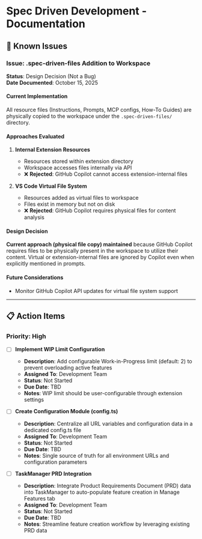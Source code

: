 # Spec Driven Development - Documentation

## 🐛 Known Issues

### Issue: .spec-driven-files Addition to Workspace

**Status**: Design Decision (Not a Bug)  
**Date Documented**: October 15, 2025  

#### Current Implementation
All resource files (Instructions, Prompts, MCP configs, How-To Guides) are physically copied to the workspace under the `.spec-driven-files/` directory.

#### Approaches Evaluated

1. **Internal Extension Resources**
   - Resources stored within extension directory
   - Workspace accesses files internally via API
   - ❌ **Rejected**: GitHub Copilot cannot access extension-internal files

2. **VS Code Virtual File System**
   - Resources added as virtual files to workspace
   - Files exist in memory but not on disk
   - ❌ **Rejected**: GitHub Copilot requires physical files for content analysis

#### Design Decision
**Current approach (physical file copy) maintained** because GitHub Copilot requires files to be physically present in the workspace to utilize their content. Virtual or extension-internal files are ignored by Copilot even when explicitly mentioned in prompts.

#### Future Considerations
- Monitor GitHub Copilot API updates for virtual file system support

---
## 📋 Action Items

### Priority: High
- [ ] **Implement WIP Limit Configuration**
  - **Description**: Add configurable Work-in-Progress limit (default: 2) to prevent overloading active features
  - **Assigned To**: Development Team
  - **Status**: Not Started
  - **Due Date**: TBD
  - **Notes**: WIP limit should be user-configurable through extension settings

- [ ] **Create Configuration Module (config.ts)**
  - **Description**: Centralize all URL variables and configuration data in a dedicated config.ts file
  - **Assigned To**: Development Team
  - **Status**: Not Started
  - **Due Date**: TBD
  - **Notes**: Single source of truth for all environment URLs and configuration parameters

- [ ] **TaskManager PRD Integration**
  - **Description**: Integrate Product Requirements Document (PRD) data into TaskManager to auto-populate feature creation in Manage Features tab
  - **Assigned To**: Development Team
  - **Status**: Not Started
  - **Due Date**: TBD
  - **Notes**: Streamline feature creation workflow by leveraging existing PRD data 